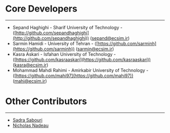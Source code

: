 # Core Developers #

----------
- Sepand Haghighi - Sharif University of Technology - ([http://github.com/sepandhaghighi](http://github.com/sepandhaghighi)) ([sepand@ecsim.ir](mailto:sepand@ecsim.ir))
- Sarmin Hamidi - University of Tehran - ([https://github.com/sarminh](https://github.com/sarminh)) ([sarmin@ecsim.ir](mailto:sarmin@ecsim.ir))
- Kasra Askari - Isfahan University of Technology - ([https://github.com/kasraaskari](https://github.com/kasraaskari)) ([kasra@ecsim.ir](mailto:kasra@ecsim.ir))
- Mohammad Mahdi Rahimi - Amirkabir University of Technology - ([https://github.com/mahi97](https://github.com/mahi97)) ([mahi@ecsim.ir](mailto:mahi@ecsim.ir))


# Other Contributors #

----------
- [Sadra Sabouri](https://github.com/sadrasabouri)
- [Nicholas Nadeau](https://github.com/nnadeau)